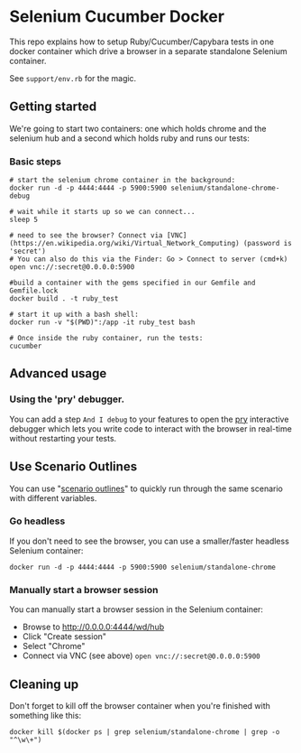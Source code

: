 # Selenium Cucumber Docker
This repo explains how to setup Ruby/Cucumber/Capybara tests in one docker container which drive a browser in a separate standalone Selenium  container.

See `support/env.rb` for the magic.

## Getting started
We're going to start two containers: one which holds chrome and the selenium hub and a second which holds ruby and runs our tests:
### Basic steps
```
# start the selenium chrome container in the background:
docker run -d -p 4444:4444 -p 5900:5900 selenium/standalone-chrome-debug

# wait while it starts up so we can connect...
sleep 5

# need to see the browser? Connect via [VNC](https://en.wikipedia.org/wiki/Virtual_Network_Computing) (password is 'secret')
# You can also do this via the Finder: Go > Connect to server (cmd+k)
open vnc://:secret@0.0.0.0:5900

#build a container with the gems specified in our Gemfile and Gemfile.lock
docker build . -t ruby_test

# start it up with a bash shell:
docker run -v "$(PWD)":/app -it ruby_test bash

# Once inside the ruby container, run the tests:
cucumber
```

## Advanced usage

### Using the 'pry' debugger.
You can add a step `And I debug` to your features to open the [pry](https://github.com/pry/pry) interactive debugger which lets you write code to interact with the browser in real-time without restarting your tests.

## Use Scenario Outlines
You can use "[scenario outlines](https://docs.cucumber.io/gherkin/reference/)" to quickly run through the same scenario with different variables.

### Go headless
If you don't need to see the browser, you can use a smaller/faster headless Selenium container:
```
docker run -d -p 4444:4444 -p 5900:5900 selenium/standalone-chrome
```

### Manually start a browser session
You can manually start a browser session in the Selenium container:

* Browse to http://0.0.0.0:4444/wd/hub
* Click "Create session"
* Select "Chrome"
* Connect via VNC (see above) `open vnc://:secret@0.0.0.0:5900`

## Cleaning up
Don't forget to kill off the browser container when you're finished with something like this:
```
docker kill $(docker ps | grep selenium/standalone-chrome | grep -o "^\w\+")
```
